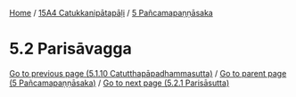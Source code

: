 
[Home](/) / [15A4 Catukkanipātapāḷi](../../15A4.md) / [5 Pañcamapaṇṇāsaka](../5.md)

# 5.2 Parisāvagga


[Go to previous page (5.1.10 Catutthapāpadhammasutta)](5.1/5.1.10.md) / [Go to parent page (5 Pañcamapaṇṇāsaka)](../5.md) / [Go to next page (5.2.1 Parisāsutta)](5.2/5.2.1.md)



